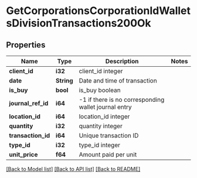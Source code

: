 # GetCorporationsCorporationIdWalletsDivisionTransactions200Ok

## Properties

Name | Type | Description | Notes
------------ | ------------- | ------------- | -------------
**client_id** | **i32** | client_id integer | 
**date** | **String** | Date and time of transaction | 
**is_buy** | **bool** | is_buy boolean | 
**journal_ref_id** | **i64** | -1 if there is no corresponding wallet journal entry | 
**location_id** | **i64** | location_id integer | 
**quantity** | **i32** | quantity integer | 
**transaction_id** | **i64** | Unique transaction ID | 
**type_id** | **i32** | type_id integer | 
**unit_price** | **f64** | Amount paid per unit | 

[[Back to Model list]](../README.md#documentation-for-models) [[Back to API list]](../README.md#documentation-for-api-endpoints) [[Back to README]](../README.md)


